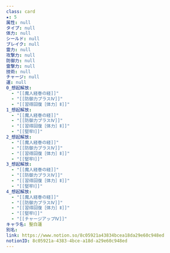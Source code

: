 ```yaml
---
class: card
★: 5
属性: null
タイプ: null
体力: null
シールド: null
ブレイク: null
霊力: null
攻撃力: null
防御力: null
霊撃力: null
技術: null
チャージ: null
運: null
0_想起解放:
  - "[[魔人経巻の経]]"
  - "[[防御力プラスⅣ]]"
  - "[[習得回復［体力］Ⅱ]]"
1_想起解放:
  - "[[魔人経巻の経]]"
  - "[[防御力プラスⅣ]]"
  - "[[習得回復［体力］Ⅱ]]"
  - "[[堅牢Ⅰ]]"
2_想起解放:
  - "[[魔人経巻の経]]"
  - "[[防御力プラスⅣ]]"
  - "[[習得回復［体力］Ⅱ]]"
  - "[[堅牢Ⅰ]]"
3_想起解放:
  - "[[魔人経巻の経]]"
  - "[[防御力プラスⅣ]]"
  - "[[習得回復［体力］Ⅱ]]"
  - "[[堅牢Ⅰ]]"
4_想起解放:
  - "[[魔人経巻の経]]"
  - "[[防御力プラスⅣ]]"
  - "[[習得回復［体力］Ⅱ]]"
  - "[[堅牢Ⅰ]]"
  - "[[チャージアップⅣ]]"
キャラ名: 聖白蓮
別名: 
link: https://www.notion.so/8c05921a43834bcea18da29e60c948ed
notionID: 8c05921a-4383-4bce-a18d-a29e60c948ed
---
```

